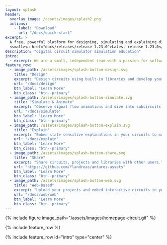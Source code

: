 ```yaml
---
layout: splash
header:
  overlay_image: /assets/images/splash2.png
  actions:
    - label: "Download"
      url: "/docs/quick-start"
excerpt: >
  A free, powerful platform for designing, simulating and explaining digital circuits.<br />
  <small><a href="docs/releases/release-1.23.0">Latest release 1.23.0</a></small><br />
description: "digital circuit simulator simulation education"
intro:
  - excerpt: We are a small, independent team with a passion for software development and for explaining how complex systems work.<br><br>You can contact us on <img src="/assets/images/antares-email.png" style="width:250px"> or by creating an issue or starting a discussion on our <a href="https://github.com/flandreas/antares">GitHub project</a>.<br><br>[Privacy Policy](/docs/privacy-policy/)
feature_row:
  - image_path: /assets/images/splash-button-design.svg
    title: "Design"
    excerpt: "Design circuits using built-in libraries and develop your own libraries."
    url: "/docs/design"
    btn_label: "Learn More"
    btn_class: "btn--primary"
  - image_path: /assets/images/splash-button-simulate.svg
    title: "Simulate & Animate"
    excerpt: "Observe signal flow animations and dive into subcircuits while your circuit is simulated."
    url: "/docs/simulate"
    btn_label: "Learn More"
    btn_class: "btn--primary"
  - image_path: /assets/images/splash-button-explain.svg
    title: "Explain"
    excerpt: "Embed state-sensitive explanations in your circuits to make them self-explaining to your audience."
    url: "/docs/explain"
    btn_label: "Learn More"
    btn_class: "btn--primary"
  - image_path: /assets/images/splash-button-share.svg
    title: "Share"
    excerpt: "Share circuits, projects and libraries with other users."
    url: "https://github.com/flandreas/antares-assets"
    btn_label: "Learn More"
    btn_class: "btn--primary"
  - image_path: /assets/images/splash-button-web.svg
    title: "Web-based"
    excerpt: "Upload your projects and embed interactive circuits in your own web pages."
    url: "/docs/web/web"
    btn_label: "Learn More"
    btn_class: "btn--primary"
---
```


<!---
![Image](/assets/images/homepage-circuit.gif)
-->

{% include figure image_path="/assets/images/homepage-circuit.gif" %}

{% include feature_row %}

{% include feature_row id="intro" type="center" %}
